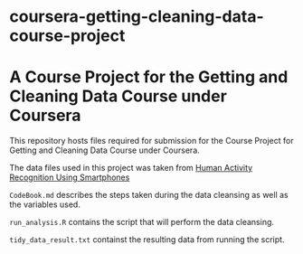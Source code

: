 # coursera-getting-cleaning-data-course-project
A Course Project for the Getting and Cleaning Data Course under Coursera
========================================================================

This repository hosts files required for submission for the Course Project for Getting and Cleaning Data Course under Coursera.

The data files used in this project was taken from [Human Activity Recognition Using Smartphones](http://archive.ics.uci.edu/ml/datasets/Human+Activity+Recognition+Using+Smartphones)

`CodeBook.md` describes the steps taken during the data cleansing as well as the variables used.

`run_analysis.R` contains the script that will perform the data cleansing.

`tidy_data_result.txt` containst the resulting data from running the script.


